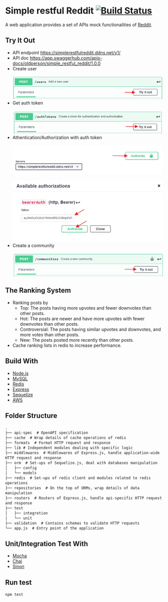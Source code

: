 # Simple restful Reddit [![Build Status](https://travis-ci.com/oldperson/simple-restful-reddit.svg?branch=mysql)](https://travis-ci.com/oldperson/simple-restful-reddit)
A web application provides a set of APIs mock functionalities of [Reddit](https://www.reddit.com/).

## Try It Out
* API endpoint https://simplerestfulreddit.ddns.net/v1/
* API doc https://app.swaggerhub.com/apis-docs/oldperson/simple_restful_reddit/1.0.0
 * Create user <br/><br/>![Create user](/doc/img/swaggerUI_create_user.png)
 * Get auth token <br/><br/>![Create user](/doc/img/swaggerUI_create_auth_token.png)
 * Athentication/Authorization with auth token 
   <br/><br/>![Create user](/doc/img/swaggerUI_auth1.png)
   <br/><br/>![Create user](/doc/img/swaggerUI_auth2.png)
 * Create a community <br/><br/>![Create user](/doc/img/swaggerUI_create_community.png)

## The Ranking System
* Ranking posts by
  - Top: The posts having more upvotes and fewer downvotes than other posts.
  - Hot: The posts are newer and have more upvotes with fewer downvotes than other posts.
  - Controversial: The posts having similar upvotes and downvotes, and more votes than other posts.
  - New: The posts posted more recently than other posts.
* Cache ranking lists in redis to increase performance.

## Build With
* [Node.js](http://nodejs.org/)
* [MySQL](https://www.mysql.com/)
* [Redis](https://redis.io/)
* [Express](http://expressjs.com/)
* [Sequelize](http://docs.sequelizejs.com/)
* [AWS](https://aws.amazon.com/tw/)

## Folder Structure
```
.
├── api-spec  # OpenAPI specification
├── cache  # Wrap details of cache operations of redis
├── formats  # Format HTTP request and response
├── lib # Independent modules dealing with specific logic
├── middlewares  # Middlewares of Express.js, handle application-wide HTTP request and response 
├── orm  # Set-ups of Sequelize.js, deal with databases manipulation
│   ├── config
│   └── models
├── redis  # Set-ups of redis client and modules related to redis operations
├── repositories  # On the top of ORMs, wrap details of data manipulation
├── routers  # Routers of Express.js, handle api-specific HTTP request and response
├── test
│   ├── integretion
│   └── unit
├── validation  # Contains schemas to validate HTTP requests
└── app.js  # Entry point of the application 
```

## Unit/Integration Test With
* [Mocha](https://mochajs.org/)
* [Chai](https://www.chaijs.com/)
* [Sinon](https://sinonjs.org/releases/v7.2.7/)

## Run test
```
npm test
```